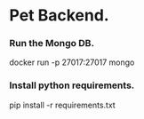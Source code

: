 # Pet Backend.

### Run the Mongo DB.
docker run -p 27017:27017 mongo

### Install python requirements.
pip install -r requirements.txt
